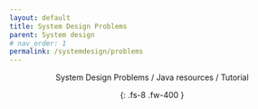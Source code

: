 ```yaml
---
layout: default
title: System Design Problems
parent: System design
# nav_order: 1
permalink: /systemdesign/problems
---
```

<div align="center" markdown="1">
System Design Problems / Java resources / Tutorial

{: .fs-8 .fw-400 }
</div>